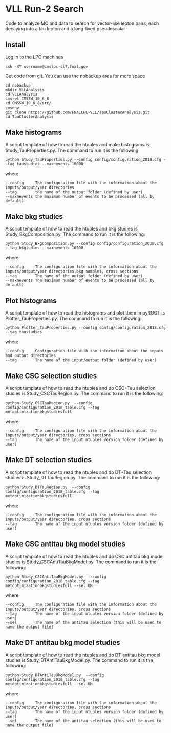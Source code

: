 # VLL Run-2 Search
Code to analyze MC and data to search for vector-like lepton pairs, each decaying into a tau lepton and a long-lived pseudoscalar

## Install

Log in to the LPC machines
```
ssh -XY username@cmslpc-sl7.fnal.gov
```

Get code from git. You can use the nobackup area for more space
````
cd nobackup
mkdir VLLAnalysis
cd VLLAnalysis
cmsrel CMSSW_10_6_8
cd CMSSW_10_6_8/src/
cmsenv
git clone https://github.com/FNALLPC-VLL/TauClusterAnalysis.git
cd TauClusterAnalysis 
````

## Make histograms

A script template of how to read the ntuples and make histograms is Study_TauProperties.py. The command to run it is the following: 
````
python Study_TauProperties.py --config config/configuration_2018.cfg --tag taustudies --maxnevents 10000
````
where 
````
--config     The configuration file with the information about the inputs/output/year directories
--tag        the name of the output folder (defined by user)
--maxnevents the maximum number of events to be processed (all by default)
````

## Make bkg studies
A script template of how to read the ntuples and bkg studies is Study_BkgComposition.py. The command to run it is the following: 
````
python Study_BkgComposition.py --config config/configuration_2018.cfg --tag bkgtudies --maxnevents 10000
````
where 
````
--config     The configuration file with the information about the inputs/output/year directories,bkg samples, cross sections
--tag        The name of the output folder (defined by user)
--maxnevents The maximum number of events to be processed (all by default)
````

## Plot histograms

A script template of how to read the histograms and plot them in pyROOT is Plotter_TauProperties.py. The command to run it is the following: 
````
python Plotter_TauProperties.py --config config/configuration_2018.cfg --tag taustudies
````
where 
````
--config     Configuration file with the information about the inputs and output directories
--tag        The name of the input/output folder (defined by user)
````

## Make CSC selection studies
A script template of how to read the ntuples and do CSC+Tau selection studies is Study_CSCTauRegion.py. The command to run it is the following:
````
python Study_CSCTauRegion.py  --config config/configuration_2018_table.cfg --tag metoptimizationbkgstudiesfull
````
where
````
--config     The configuration file with the information about the inputs/output/year directories, cross sections
--tag        The name of the input ntuples version folder (defined by user)
````

## Make DT selection studies
A script template of how to read the ntuples and do DT+Tau selection studies is Study_DTTauRegion.py. The command to run it is the following:
````
python Study_DTTauRegion.py  --config config/configuration_2018_table.cfg --tag metoptimizationbkgstudiesfull
````
where
````
--config     The configuration file with the information about the inputs/output/year directories, cross sections
--tag        The name of the input ntuples version folder (defined by user)
````

## Make CSC antitau bkg model studies
A script template of how to read the ntuples and do CSC antitau bkg model studies is Study_CSCAntiTauBkgModel.py. The command to run it is the following:
````
python Study_CSCAntiTauBkgModel.py  --config config/configuration_2018_table.cfg --tag metoptimizationbkgstudiesfull --sel 0M
````
where
````
--config     The configuration file with the information about the inputs/output/year directories, cross sections
--tag        The name of the input ntuples version folder (defined by user)
--sel        The name of the antitau selection (this will be used to name the output file)
````

## Make DT antitau bkg model studies
A script template of how to read the ntuples and do DT antitau bkg model studies is Study_DTAntiTauBkgModel.py. The command to run it is the following:
````
python Study_DTAntiTauBkgModel.py  --config config/configuration_2018_table.cfg --tag metoptimizationbkgstudiesfull --sel 0M
````
where
````
--config     The configuration file with the information about the inputs/output/year directories, cross sections
--tag        The name of the input ntuples version folder (defined by user)
--sel        The name of the antitau selection (this will be used to name the output file)
````

